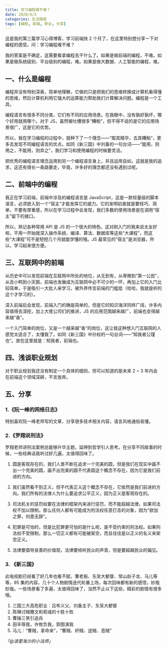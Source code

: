 ```yaml
---
title: 学习编程难不难？
date: 2020/4/3
categories: 生活随感
tags: [编程, 前端, 职业, 分享]
---
```


这是我的第三篇学习心得博客，学习前端快 2 个月了，在这里特别想分享一下对编程的感受。问：学习编程难不难？


我的答案是不确定，这需要看拿编程去干什么了。如果是做前端的编程，不难。如果是做系统级别、平台级别的编程，难。如果是做大数据、人工智能的编程，难。


## 一、什么是编程


编程并没有特别深奥，简单地理解，它做的只是把我们的思维转换成计算机看得懂的思维，然后计算机利用它强大的运算能力帮助我们计算解决问题。编程是一个工具。


编程语言有很多不同分类，它们有不同的应用场景。在我眼中，没有孰好孰坏，哪个好用就用哪个。对于 JS，虽然被吐槽很多“糟粕”，但不得不说的是它的应用场景很广，这是它的优势。


所以，我在学习编程的过程中，就种下了一个理念——“取其精华，去其糟粕”，更多去发现不同编程语言的优点。如同《新三国》中刘备的一句台词——“能用，则用之，不能用，则弃之”，我们学习和使用编程的时候要灵活。


把优秀的编程语言理念运用到另一个编程语言身上，并且运用自如，这就是我的追求，这还有很长一条路要走，毕竟，许多好的理念都还没有遇到过呢。


## 二、前端中的编程


我正在学习前端，前端中涉及的编程语言是 JavaScript，这是一款轻量级的脚本语言，必须嵌入到一个“宿主”才能发挥它的威力。它的发明初衷就是要轻巧、简单，不要有厚重感，所以在学习过程中会发现，我们多数的使用场景是在调用“宿主”留下的接口。


所以，熟记各种常用 API 是 JS 的一个很大的特色。这对刚入门的我来说太友好啦，不用一开始就深入操作系统、编译、算法、数据库等这些“大课程”，而这些“大课程”可不是短短几个月就能学懂的哦。JS 最常见的“宿主”是浏览器，所以，学习起来很方便。


## 三、互联网中的前端


从历史中可以发现前端在互联网中所处的地位，从无到有，从卑微到“第一公民”，从丑小鸭到小天鹅，前端也发展成为互联网中必不可少的一环，再加上它的入门比较简单，于是吸引一大批人来学习，被外界传言前端的门槛低（哈哈，我就是听的这个才学习的）。


深入前端后会发现，前端入门的确是简单的，但是它的知识海洋同样广阔，许多内容值得去深挖，加上大佬公司们的推进，JS 的应用范围越来越广，前端也变得越来越“香”。


一个入门简单的岗位，又是一个越来越“香”的岗位，这让我这种想入门互联网的人感觉太适合了，太懂我了。如同《新三国》中孙权的一句台词——“知我者公瑾也”。放在这里就是：知我者，前端也。


## 四、浅谈职业规划


对于职业规划我还没有制定一个具体的细则，但可以知道的是未来 2 ~ 3 年内会在前端这个领域深耕，不言放弃。


## 五、分享


### 1.《阮一峰的网络日志》


特别喜欢阮一峰老师写的文章，分享很多技术相关内容，语言风格通俗易懂。


### 2.《罗翔说刑法》


罗翔老师讲刑法案例总能够升华主题，延伸到哲学引人思考。在分享不同故事的时候，一些经典话我听过好几遍，太值得回味了。


1. 圆是客观存在的，我们人类不断在追求一个完美的圆，但是我们在现实中画不出一个完美的圆，画不出完美的圆不代表圆这个概念不存在，因为它是我们前进的方向。



2. 我们虽然看不到正义，但不代表正义这个概念不存在，它依然是我们前进的方向。我们所有的法律人为什么要追求公平正义，因为正义是客观存在的。



3. 司法机关的惩罚权要在法律的框架内来进行惩罚，而不能超越法律。如果司法权不加以限制，那么任何人都有可能成为刑法权任意打击的对象，因为“欲加之罪，何患无辞”。



4. 犯罪是可怕的，但是比犯罪更可怕的是什么呢，是不受约束的刑法权。如果刑法权不受限制，那么一切正义都有可能被架空，而且往往是以正义的名义来架空正义。



5. 法律要倡导良善的价值观，法律要倾听民众的声音，但是要超越民众的偏见。



### 3. 《新三国》


此电视剧已经看了好几年也看不腻，曹老板、东吴大都督、常山赵子龙、马儿等等，95 集的内容，几十个人物剧情迭代轮番上场，每次回味都有新的感悟，妙哉妙哉。一些场景看了多遍，太值得回味了，当然不止以下这些，精彩的剧情有很多哦。


1. 三国三大高危职业：吕布义父、刘备主子、东吴大都督
1. 陈琳讨贼檄文和荀彧的十胜十败
1. 曹操三笑引追兵
1. 田丰辱我，许攸负我，郭图演我
1. 马儿：“曹贼，拿命来”，“曹贼、奸贼、逆贼、恶贼”



_「@浪里淘沙的小法师」_
